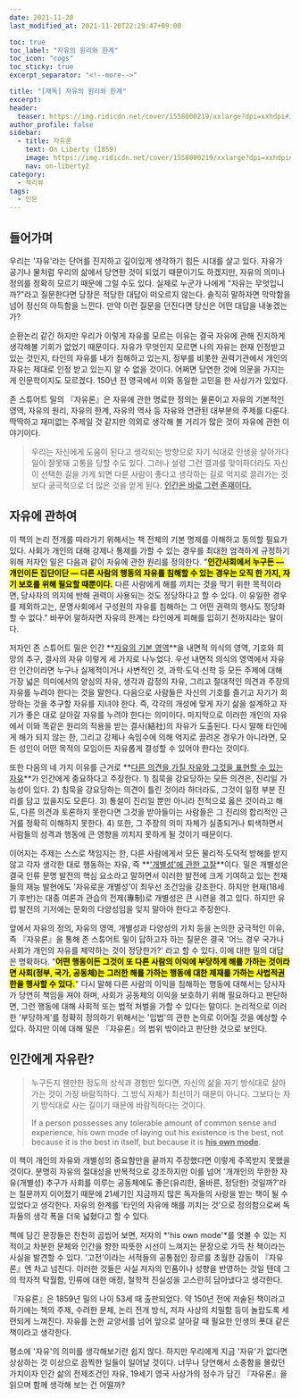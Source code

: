 ```yaml
---
date: 2021-11-20
last_modified_at: 2021-11-20T22:29:47+09:00

toc: true
toc_label: "자유의 원리와 한계"
toc_icon: "cogs"
toc_sticky: true
excerpt_separator: "<!--more-->"

title: "[재독] 자유의 원리와 한계"
excerpt:
header:
  teaser: https://img.ridicdn.net/cover/1558000219/xxlarge?dpi=xxhdpi#1
author_profile: false
sidebar:
  - title: 자유론
    text: On Liberty (1859)
    image: https://img.ridicdn.net/cover/1558000219/xxlarge?dpi=xxhdpi#1
    nav: on-liberty2
category:
  - 책리뷰
tags:
  - 인문
---
```

## 들어가며

우리는 '자유'라는 단어를 진지하고 깊이있게 생각하기 힘든 시대를 살고 있다. 자유가 공기나 물처럼 우리의 삶에서 당연한 것이 되었기 때문이기도 하겠지만, 자유의 의미나 정의를 정확히 모르기 때문에 그럴 수도 있다. 실제로 누군가 나에게 "자유는 무엇입니까?"라고 질문한다면 당장은 적당한 대답이 떠오르지 않는다. 솔직히 말하자면 막막함을 넘어 정신의 아득함을 느낀다. 만약 이런 질문을 던진다면 당신은 어떤 대답을 내놓겠는가? 

<!--more-->

순환논리 같긴 하지만 우리가 이렇게 자유를 모르는 이유는 결국 자유에 관해 진지하게 생각해볼 기회가 없었기 때문이다. 자유가 무엇인지 모르면 나의 자유는 현재 인정받고 있는 것인지, 타인의 자유를 내가 침해하고 있는지, 정부를 비롯한 권력기관에서 개인의 자유는 제대로 인정 받고 있는지 알 수 없을 것이다. 어쩌면 당연한 것에 의문을 가지는게 인문학이지도 모르겠다. 150년 전 영국에서 이와 동일한 고민을 한 사상가가 있었다. 

존 스튜어트 밀의 『자유론』은 자유에 관한 명료한 정의는 물론이고 자유의 기본적인 영역, 자유의 원리, 자유의 한계, 자유의 역사 등 자유와 연관된 대부분의 주제를 다룬다. 딱딱하고 재미없는 주제일 것 같지만 의외로 생각해 볼 거리가 많은 것이 자유에 관한 이야기이다. 

> 우리는 자신에게 도움이 된다고 생각되는 방향으로 자기 식대로 인생을 살아가다 일이 잘못돼 고통을 당할 수도 있다. 그러나 설령 그런 결과를 맞이하더라도 자신이 선택한 길을 가게 되면 다른 사람이 좋다고 생각하는 길로 억지로 끌려가는 것보다 궁극적으로 더 많은 것을 얻게 된다. **<u>인간은 바로 그런 존재이다.</u>**

## 자유에 관하여

이 책의 논리 전개를 따라가기 위해서는 책 전체의 기본 명제를 이해하고 동의할 필요가 있다. 사회가 개인의 대해 강제나 통제를 가할 수 있는 경우를 최대한 엄격하게 규정하기 위해 저자인 밀은 다음과 같이 자유에 관한 원리를 정의한다. "**<mark>인간사회에서 누구든 — 개인이든 집단이단 — 다른 사람의 행동의 자유를 침해할 수 있는 경우는 오직 한 가지, 자기 보호를 위해 필요할 때뿐이다.</mark>** 다른 사람에게 해를 끼치는 것을 막기 위한 목적이라면, 당사자의 의지에 반해 권력이 사용되는 것도 정당하다고 할 수 있다. 이 유일한 경우를 제외하고는, 문명사회에서 구성원의 자유를 침해하는 그 어떤 권력의 행사도 정당화할 수 없다." 바꾸어 말하자면 자유의 한계는 타인에게 피해를 입히기 전까지라는 말이다. 

저자인 존 스튜어트 밀은 인간 **<u>자유의 기본 영역</u>**을 내면적 의식의 영역, 기호와 희망의 추구, 결사의 자유 이렇게  세 가지로 나누었다. 우선 내면적 의식의 영역에서 자유란 인간이라면 누구나 실제적이거나 사변적인 것, 과학∙도덕∙신학 등 모든 주제에 대해 가장 넓은 의미에서의 양심의 자유, 생각과 감정의 자유, 그리고 절대적인 의견과 주장의 자유를 누려야 한다는 것을 말한다. 다음으로 사람들은 자신의 기호를 즐기고 자기가 희망하는 것을 추구할 자유를 지녀야 한다. 즉, 각각의 개성에 맞게 자기 삶을 설계하고 자기가 좋은 대로 살아갈 자유를 누려야 한다는 의미이다. 마지막으로 이러한 개인의 자유에서 이와 똑같은 원리의 적용을 받는 결사(結社)의 자유가 도출된다. 다시 말해 타인에게 해가 되지 않는 한, 그리고 강제나 속임수에 의해 억지로 끌려온 경우가 아니라면, 모든 성인이 어떤 목적의 모임이든 자유롭게 결성할 수 있어야 한다는 것이다. 

또한 다음의 네 가지 이유를 근거로 **<u>다른 의견을 가질 자유와 그것을 표현할 수 있는 자유</u>**가 인간에게 중요하다고 주장한다. 1) 침묵을 강요당하는 모든 의견은, 진리일 가능성이 있다. 2) 침묵을 강요당하는 의견이 틀린 것이라 하더라도, 그것이 일정 부분 진리를 담고 있을지도 모른다. 3) 통설이 진리일 뿐만 아니라 전적으로 옳은 것이라고 해도, 다른 의견과 토론하지 못한다면 그것을 받아들이는 사람들은 그 진리의 합리적인 근거를 정확히 이해하지 못한다. 4) 또한, 그 주장의 의미 자체가 실종되거나 퇴색하면서 사람들의 성격과 행동에 큰 영향을 끼치지 못하게 될 것이기 때문이다. 

이어지는 주제는 스스로 책임지는 한, 다른 사람에게서 모든 물리적∙도덕적 방해를 받지 않고 각자 생각한 대로 행동하는 자유, 즉 **<u>'개별성'에 관한 고찰</u>**이다. 밀은 개별성은 결국 인류 문명 발전의 핵심 요소라고 말하면서 이러한 발전에 크게 기여하고 있는 천재들의 재능 발현에도 '자유로운 개별성'이 최우선 조건임을 강조한다. 하지만 현재(18세기 후반)는 대중 여론과 관습의 전제(專制)로 개별성은 큰 시련을 겪고 있다. 하지만 유럽 발전의 기저에는 문화의 다양성임을 잊지 말아야 한다고 주장한다. 

앞에서 자유의 정의, 자유의 영역, 개별성과 다양성의 가치 등을 논의한 궁극적인 이유, 즉  『자유론』을 통해 존 스튜어트 밀이 답하고자 하는 질문은 결국 '어느 경우 국가나 사회가 개인의 자유를 제약하는 것이 정당한가?' 라고 할 수 있다. 이에 대한 밀의 대답은 명확하다. "**<mark>어떤 행동이든 그것이 또 다른 사람의 이익에 부당하게 해를 가하는 것이라면 사회(정부, 국가, 공동체)는 그러한 해를 가하는 행동에 대한 제재를 가하는 사법적권한을 행사할 수 있다.</mark>**" 다시 말해 다른 사람의 이익을 침해하는 행동에 대해서는 당사자가 당연히 책임을 져야 하며, 사회가 공동체의 이익을 보호하기 위해 필요하다고 판단하면, 그런 행동에 대해 사회적 또는 법적 처벌을 가할 수 있다는 말이다. 논리적으로 이러한 '부당하게'를 정확히 정의하기 위해서는 '입법'의 관한 논의로 이어질 것을 예상할 수 있다. 하지만 이에 대해 밀은 『자유론』의 범위 밖이라고 판단한 것으로 보인다. 

## 인간에게 자유란?

> 누구든지 웬만한 정도의 상식과 경험만 있다면, 자신의 삶을 자기 방식대로 살아가는 것이 가장 바람직하다. 그 방식 자체가 최선이기 때문이 아니다. 그보다는 자기 방식대로 사는 길이기 때문에 바람직하다는 것이다. 
>
> If a person possesses any tolerable amount of common sense and experience, his own mode of laying out his existence is the best, not because it is the best in itself, but because it is **<u>his own mode</u>**.

이 책이 개인의 자유와 개별성의 중요함만을 끝까지 주장했다면 이렇게 주목받지 못했을 것이다. 분명히 자유의 절대성을 반복적으로 강조하지만 이를 넘어 '개개인의 무한한 자유(개별성) 추구가 사회를 이루는 공동체에도 좋은(유리한, 올바른, 정당한) 것일까?'라는 질문까지 이어졌기 때문에 21세기인 지금까지 많은 독자들의 사랑을 받는 책이 될 수 있었다고 생각한다. 자유의 한계를 '타인의 자유에 해를 끼치는 것'으로 정의함으로써 독자들의 생각 폭을 더욱 넓혔다고 할 수 있다. 

책에 담긴 문장들은 찬찬히 곱씹어 보면, 저자의 *'his own mode'*를 엿볼 수 있는 지적이고 차분한 문체와 인간을 향한 따뜻한 시선이 느껴지는 문장으로 가득 찬 책이라는 사실을 발견할 수 있다. '고전'이라는 서적들의 공통점인 장르를 초월한 감동이 『자유론』엔 차고 넘친다. 이러한 것들은 사실 저자의 인품이나 성향을 반영하는 것일 텐데 그의 학자적 탁월함, 인류에 대한 애정, 철학적 진실성을 고스란히 담아냈다고 생각한다.

『자유론』은 1859년 밀의 나이 53세 때 출판되었다. 약 150년 전에 저술된 책이라고 하기에는 책의 주제, 수려한 문체, 논리 전개 방식, 저자 사상의 치밀함 등이 놀랍도록 세련되게 느껴진다. 자유를 논한 교양서를 넘어 앞으로 살아갈 때 필요한 인생의 푯대 같은 책이라고 생각한다. 

평소에 '자유'의 의미를 생각해보기란 쉽지 않다. 하지만 우리에게 지금 '자유'가 없다면 상상하는 것 이상으로 끔찍한 일들이 일어날 것이다. 너무나 당연해서 소중함을 몰랐던 가치이자 인간 삶의 전제조건인 자유, 19세기 영국 사상가의 정수가 담긴 『자유론』을 읽으며 함께 생각해 보는 건 어떨까?

<img src="https://images.unsplash.com/photo-1537202724379-b1d9aafc635b?ixid=MnwxMjA3fDB8MHxwaG90by1wYWdlfHx8fGVufDB8fHx8&ixlib=rb-1.2.1&auto=format&fit=crop&w=2070&q=80" class="align-center" alt="">